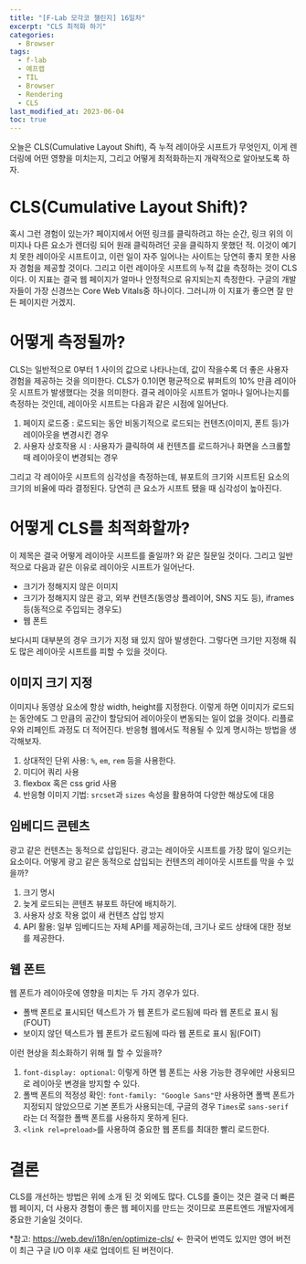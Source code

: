 ```yaml
---
title: "[F-Lab 모각코 챌린지] 16일차"
excerpt: "CLS 최적화 하기"
categories:
  - Browser
tags:
  - f-lab
  - 에프랩
  - TIL
  - Browser
  - Rendering
  - CLS
last_modified_at: 2023-06-04
toc: true
---
```


오늘은 CLS(Cumulative Layout Shift), 즉 누적 레이아웃 시프트가 무엇인지, 이게 렌더링에 어떤 영향을 미치는지, 그리고 어떻게 최적화하는지 개략적으로 알아보도록 하자.

# CLS(Cumulative Layout Shift)?

혹시 그런 경험이 있는가? 페이지에서 어떤 링크를 클릭하려고 하는 순간, 링크 위의 이미지나 다른 요소가 렌더링 되어 원래 클릭하려던 곳을 클릭하지 못했던 적. 이것이 예기치 못한 레이아웃 시프트이고, 이런 일이 자주 일어나는 사이트는 당연히 좋지 못한 사용자 경험을 제공할 것이다. 그리고 이런 레이아웃 시프트의 누적 값을 측정하는 것이 CLS이다. 이 지표는 결국 웹 페이지가 얼마나 안정적으로 유지되는지 측정한다. 구글의 개발자들이 가장 신경쓰는 Core Web Vitals중 하나이다. 그러니까 이 지표가 좋으면 잘 만든 페이지란 거겠지.

# 어떻게 측정될까?

CLS는 일반적으로 0부터 1 사이의 값으로 나타나는데, 값이 작을수록 더 좋은 사용자 경험을 제공하는 것을 의미한다. CLS가 0.1이면 평균적으로 뷰퍼트의 10% 만큼 레이아웃 시프트가 발생했다는 것을 의미한다. 결국 레이아웃 시프트가 얼마나 일어나는지를 측정하는 것인데, 레이아웃 시프트는 다음과 같은 시점에 일어난다.

1. 페이지 로드중
   : 로드되는 동안 비동기적으로 로드되는 컨텐츠(이미지, 폰트 등)가 레이아웃을 변경시킨 경우
2. 사용자 상호작용 시
   : 사용자가 클릭하여 새 컨텐츠를 로드하거나 화면을 스크롤할 때 레이아웃이 변경되는 경우

그리고 각 레이아웃 시프트의 심각성을 측정하는데, 뷰포트의 크기와 시프트된 요소의 크기의 비율에 따라 결정된다. 당연히 큰 요소가 시프트 됐을 때 심각성이 높아진다.

# 어떻게 CLS를 최적화할까?

이 제목은 결국 어떻게 레이아웃 시프트를 줄일까? 와 같은 질문일 것이다. 그리고 일반적으로 다음과 같은 이유로 레이아웃 시프트가 일어난다.

- 크기가 정해지지 않은 이미지
- 크기가 정해지지 않은 광고, 외부 컨텐츠(동영상 플레이어, SNS 지도 등), iframes 등(동적으로 주입되는 경우도)
- 웹 폰트

보다시피 대부분의 경우 크기가 지정 돼 있지 않아 발생한다. 그렇다면 크기만 지정해 줘도 많은 레이아웃 시프트를 피할 수 있을 것이다.

## 이미지 크기 지정

이미지나 동영상 요소에 항상 width, height를 지정한다. 이렇게 하면 이미지가 로드되는 동안에도 그 만큼의 공간이 할당되어 레이아웃이 변동되는 일이 없을 것이다. 리플로우와 리페인트 과정도 더 적어진다. 반응형 웹에서도 적용될 수 있게 명시하는 방법을 생각해보자.

1. 상대적인 단위 사용: `%`, `em`, `rem` 등을 사용한다.
2. 미디어 쿼리 사용
3. flexbox 혹은 css grid 사용
4. 반응형 이미지 기법: `srcset`과 `sizes` 속성을 활용하여 다양한 해상도에 대응

## 임베디드 콘텐츠

광고 같은 컨텐츠는 동적으로 삽입된다. 광고는 레이아웃 시프트를 가장 많이 일으키는 요소이다. 어떻게 광고 같은 동적으로 삽입되는 컨텐츠의 레이아웃 시프트를 막을 수 있을까?

1. 크기 명시
2. 늦게 로드되는 콘텐츠 뷰포트 하단에 배치하기.
3. 사용자 상호 작용 없이 새 컨텐츠 삽입 방지
4. API 활용: 일부 임베디드는 자체 API를 제공하는데, 크기나 로드 상태에 대한 정보를 제공한다.

## 웹 폰트

웹 폰트가 레이아웃에 영향을 미치는 두 가지 경우가 있다.

- 폴백 폰트로 표시되던 텍스트가 가 웹 폰트가 로드됨에 따라 웹 폰트로 표시 됨(FOUT)
- 보이지 않던 텍스트가 웹 폰트가 로드됨에 따라 웹 폰트로 표시 됨(FOIT)

이런 현상을 최소화하기 위해 뭘 할 수 있을까?

1. `font-display: optional`: 이렇게 하면 웹 폰트는 사용 가능한 경우에만 사용되므로 레이아웃 변경을 방지할 수 있다.
2. 폴백 폰트의 적정성 확인: `font-family: "Google Sans"`만 사용하면 폴백 폰트가 지정되지 않았으므로 기본 폰트가 사용되는데, 구글의 경우 `Times`로 `sans-serif` 라는 더 적절한 폴백 폰트를 사용하지 못하게 된다.
3. `<link rel=preload>`를 사용하여 중요한 웹 폰트를 최대한 빨리 로드한다.

# 결론

CLS를 개선하는 방법은 위에 소개 된 것 외에도 많다. CLS를 줄이는 것은 결국 더 빠른 웹 페이지, 더 사용자 경험이 좋은 웹 페이지를 만드는 것이므로 프론트엔드 개발자에게 중요한 기술일 것이다.

\*참고: <https://web.dev/i18n/en/optimize-cls/> <- 한국어 번역도 있지만 영어 버전이 최근 구글 I/O 이후 새로 업데이트 된 버전이다.
